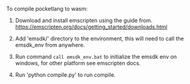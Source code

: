 
To compile pocketlang to wasm:

1. Download and install emscripten using the guide from.
   https://emscripten.org/docs/getting_started/downloads.html

2. Add 'emsdk/' directory to the environment, this will need to
   call the emsdk_env from anywhere.

3. Run command `call emsdk_env.bat` to initialize the emsdk env
   on windows, for other platform see emscripten docs.

4. Run 'python compile.py' to run compile.


